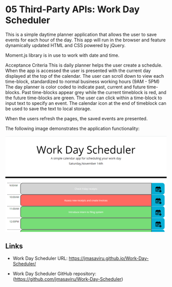 # 05 Third-Party APIs: Work Day Scheduler
This is a simple daytime planner application that allows the user to save events for each hour of the day. This app will run in the browser and feature dynamically updated HTML and CSS powered by jQuery.

Moment.js library is in use to work with date and time.

Acceptance Criteria
This is daily planner helps the user create a schedule.
When the app is accessed the user is presented with the current day displayed at the top of the calendar.
The user can scroll down to view each time-block, standardized to normal business working hours (9AM - 5PM)
The day planner is color coded to indicate past, current and future time-blocks.
Past time-blocks appear grey while the current timeblock is red, and the future time-blocks are green.
The user can click within a time-block to input text to specify an event.
The calendar icon at the end of timeblock can be used to save the text to local storage.

When the users refresh the pages, the saved events are presented.

The following image demonstrates the application functionality:

![Work Day Scheduler](./Images/ScreenshotDayScheduler2.png)

## Links

* Work Day Scheduler URL:  https://jmasaviru.github.io/Work-Day-Scheduler/

* Work Day Scheduler GitHub repository: (https://github.com/jmasaviru/Work-Day-Scheduler)
